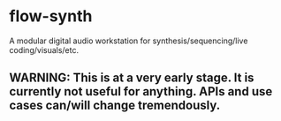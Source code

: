 # flow-synth

A modular digital audio workstation for synthesis/sequencing/live coding/visuals/etc.

## WARNING: This is at a very early stage. It is currently not useful for anything. APIs and use cases can/will change tremendously.
